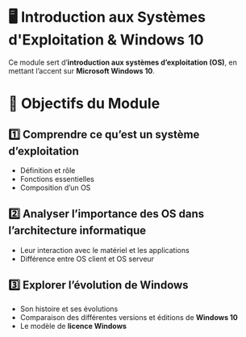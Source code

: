 # **🖥️ Introduction aux Systèmes d'Exploitation & Windows 10**



Ce module sert d’**introduction aux systèmes d’exploitation (OS)**, en mettant l’accent sur **Microsoft Windows 10**.



# **🎯 Objectifs du Module**

## 1️⃣ **Comprendre ce qu’est un système d’exploitation**

- Définition et rôle
- Fonctions essentielles
- Composition d’un OS



## 2️⃣ **Analyser l’importance des OS dans l’architecture informatique**

- Leur interaction avec le matériel et les applications
- Différence entre OS client et OS serveur



## 3️⃣ **Explorer l’évolution de Windows**

- Son histoire et ses évolutions
- Comparaison des différentes versions et éditions de **Windows 10**
- Le modèle de **licence Windows**
